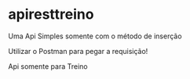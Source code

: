 # apiresttreino
Uma Api Simples somente com o método de inserção
 
Utilizar o Postman para pegar a requisição!
 
 Api somente para Treino
